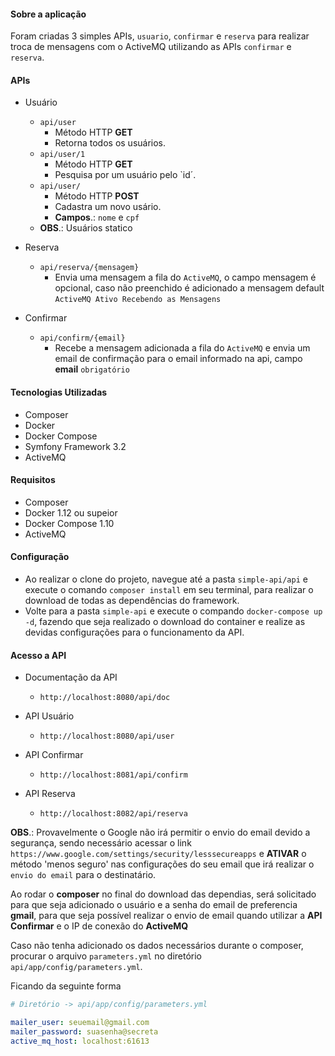 #### Sobre a aplicação
Foram criadas 3 simples APIs, `usuario`, `confirmar` e `reserva` para realizar troca de mensagens com o ActiveMQ utilizando as APIs `confirmar` e `reserva`.

#### APIs

* Usuário
  * `api/user`
    * Método HTTP **GET**
    * Retorna todos os usuários.
  * `api/user/1`
    * Método HTTP **GET**
    * Pesquisa por um usuário pelo `id´.
  * `api/user/`
    * Método HTTP **POST**
    * Cadastra um novo usário.
    * **Campos**.: `nome` e `cpf`
  * **OBS**.: Usuários statico
  
* Reserva
  * `api/reserva/{mensagem}`
    * Envia uma mensagem a fila do `ActiveMQ`, o campo mensagem é opcional, caso não preenchido é adicionado a mensagem default `ActiveMQ Ativo Recebendo as Mensagens`

* Confirmar
  * `api/confirm/{email}`
    * Recebe a mensagem adicionada a fila do `ActiveMQ` e envia um email de confirmação para o email informado na api, campo **email** `obrigatório`

#### Tecnologias Utilizadas

* Composer
* Docker
* Docker Compose
* Symfony Framework 3.2
* ActiveMQ

#### Requisitos

  * Composer
  * Docker 1.12 ou supeior
  * Docker Compose 1.10
  * ActiveMQ

#### Configuração

* Ao realizar o clone do projeto, navegue até a pasta `simple-api/api` e execute o comando `composer install` em seu terminal, para realizar o download de todas as dependências do framework.
* Volte para a pasta `simple-api` e execute o compando `docker-compose up -d`, fazendo que seja realizado o download do container e realize as devidas configurações para o funcionamento da API.

#### Acesso a API

* Documentação da API
  * `http://localhost:8080/api/doc`

* API Usuário
  * `http://localhost:8080/api/user`

* API Confirmar
  * `http://localhost:8081/api/confirm`

* API Reserva
  * `http://localhost:8082/api/reserva`
  
**OBS**.:
Provavelmente o Google não irá permitir o envio do email devido a segurança, sendo necessário acessar o link `https://www.google.com/settings/security/lesssecureapps` e **ATIVAR** o método 'menos seguro' nas configurações do seu email que irá realizar o `envio do email` para o destinatário.

Ao rodar o **composer** no final do download das dependias, será solicitado para que seja adicionado o usuário e a senha do email de preferencia **gmail**, para que seja possível realizar o envio de email quando utilizar a **API Confirmar** e o IP de conexão do **ActiveMQ**

Caso não tenha adicionado os dados necessários durante o composer, procurar o arquivo `parameters.yml` no diretório `api/app/config/parameters.yml`.

Ficando da seguinte forma
```yml
# Diretório -> api/app/config/parameters.yml

mailer_user: seuemail@gmail.com
mailer_password: suasenha@secreta
active_mq_host: localhost:61613
```
